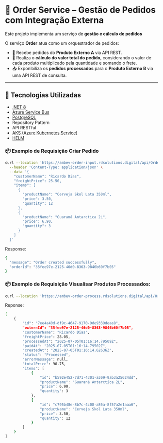 # 🛒 Order Service – Gestão de Pedidos com Integração Externa

Este projeto implementa um serviço de **gestão e cálculo de pedidos**

O serviço **Order** atua como um orquestrador de pedidos:

- 🔁 Recebe pedidos do **Produto Externo A** via API REST.
- 🧠 Realiza o **cálculo do valor total do pedido**, considerando o valor de cada produto multiplicado pela quantidade e somando o frete.
- 📤 Exponibiliza os **pedidos processados** para o **Produto Externo B** via uma API REST de consulta.

---

## 🧱 Tecnologias Utilizadas

- [.NET 8](https://dotnet.microsoft.com/en-us/)
- [Azure Service Bus](https://learn.microsoft.com/azure/service-bus-messaging/)
- [PostgreSQL](https://www.postgresql.org/)
- Repository Pattern
- API RESTful
- [AKS (Azure Kubernetes Service)](https://learn.microsoft.com/azure/aks/)
- [HELM](https://helm.sh/)

### 📦 Exemplo de Requisição Criar Pedido

```bash
curl --location 'https://ambev-order-input.rdsolutions.digital/api/OrderInput/create' \
  --header 'Content-Type: application/json' \
  --data '{
    "customerName": "Ricardo Dias",
    "freightPrice": 25.50,
    "items": [
      {
        "productName": "Cerveja Skol Lata 350ml",
        "price": 3.50,
        "quantity": 12
      },
      {
        "productName": "Guaraná Antarctica 2L",
        "price": 6.90,
        "quantity": 3
      }
    ]
  }'
`````

Response: 
```bash
{
  "message": "Order created successfully",
  "orderId": "35fee97e-2125-46d0-8363-9846b60f7b05"
}
`````

### 📦 Exemplo de Requisição Visualisar Produtos Processados:
```bash
curl --location 'https://ambev-order-process.rdsolutions.digital/api/Order'
`````

Reponse:

```bash
[
    {
        "id": "7ee4a40d-df9c-4647-9170-9de9339deae8",
        "externId": "35fee97e-2125-46d0-8363-9846b60f7b05",
        "customerName": "Ricardo Dias",
        "freightPrice": 28.05,
        "processedAt": "2025-07-05T01:16:14.79509Z",
        "paidAt": "2025-07-05T01:16:14.79502Z",
        "createdAt": "2025-07-05T01:16:14.62636Z",
        "status": "Processed",
        "errorMessage": null,
        "totalPrice": 90.75,
        "items": [
            {
                "id": "b592e452-7d71-4301-a309-9ab3a25624dd",
                "productName": "Guaraná Antarctica 2L",
                "price": 6.90,
                "quantity": 3
            },
            {
                "id": "c795b48e-8b7c-4c08-a86a-8f57a2e1aaa6",
                "productName": "Cerveja Skol Lata 350ml",
                "price": 3.50,
                "quantity": 12
            }
        ]
    }
]
`````

